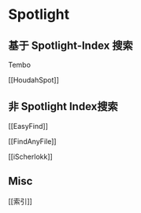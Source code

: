 # Spotlight



## 基于 Spotlight-Index 搜索

Tembo

[[HoudahSpot]]


## 非 Spotlight Index搜索


[[EasyFind]]

[[FindAnyFile]]

[[iScherlokk]]

## Misc

[[索引]]


